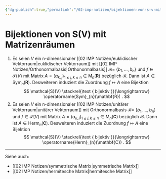 ```yaml
---
{"dg-publish":true,"permalink":"/02-imp-notizen/bijektionen-von-s-v-mit-matrizenraeumen/"}
---
```


# Bijektionen von S(V) mit Matrizenräumen

1. Es seien $V$ ein n-dimensionaler [[02 IMP Notizen/euklidischer Vektorraum\|euklidischer Vektorraum]] mit [[02 IMP Notizen/Orthonormalbasis\|Orthonormalbasis]] $\mathcal{B}=$ $\left\{b_{1}, \ldots, b_{n}\right\}$ und $f \in \mathcal{S}(V)$ mit Matrix $A=\left(\alpha_{k, j}\right)_{1 \leq j, k \leq n} \in \mathrm{M}_{n}(\mathbf{R})$ bezüglich $\mathcal{B}$. Dann ist $A \in \operatorname{Sym}_{n}(\mathbf{R})$. Desweiteren induziert die Zuordnung $f \longmapsto A$ eine Bijektion
$$
\mathcal{S}(V) \stackrel{\text { bijektiv }}{\longrightarrow} \operatorname{Sym}_{n}(\mathbf{R}) .
$$
2. Es seien $V$ ein n-dimensionaler [[02 IMP Notizen/unitärer Vektorraum\|unitärer Vektorraum]] mit Orthonormalbasis $\mathcal{B}=$ $\left\{b_{1}, \ldots, b_{n}\right\}$ und $f \in \mathcal{S}(V)$ mit Matrix $A=\left(\alpha_{k, j}\right)_{1 \leq j, k \leq n} \in \mathrm{M}_{n}(\mathbf{C})$ bezüglich $\mathcal{B}$. Dann ist $A \in \operatorname{Herm}_{n}(\mathbf{C})$. Desweiteren induziert die Zuordnung $f \longmapsto A$ eine Bijektion
$$
\mathcal{S}(V) \stackrel{\text { bijektiv }}{\longrightarrow} \operatorname{Herm}_{n}(\mathbf{C}) .
$$

---
Siehe auch:
- [[02 IMP Notizen/symmetrische Matrix\|symmetrische Matrix]]
- [[02 IMP Notizen/hermitesche Matrix\|hermitesche Matrix]]
